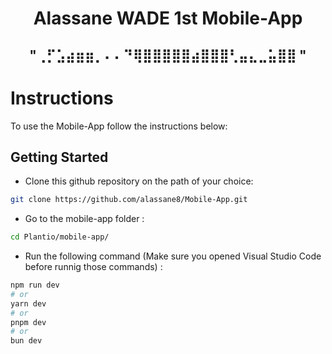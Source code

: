 <h1 align="center">
  Alassane WADE 1st Mobile-App
</h1>
  
<h2 align="center">
"⢀⡋⣡⣴⣶⣶⡀⠄⠄⠙⢿⣿⣿⣿⣿⣿⣴⣿⣿⣿⢃⣤⣄⣀⣥⣿⣿ "
</h2>   

# Instructions 
To use the Mobile-App follow the instructions below:

## Getting Started
- Clone this github repository on the path of your choice: 
```bash
git clone https://github.com/alassane8/Mobile-App.git
```
- Go to the mobile-app folder :
```bash
cd Plantio/mobile-app/
```
- Run the following command (Make sure you opened Visual Studio Code before runnig those commands) :
```bash
npm run dev
# or
yarn dev
# or
pnpm dev
# or
bun dev
```